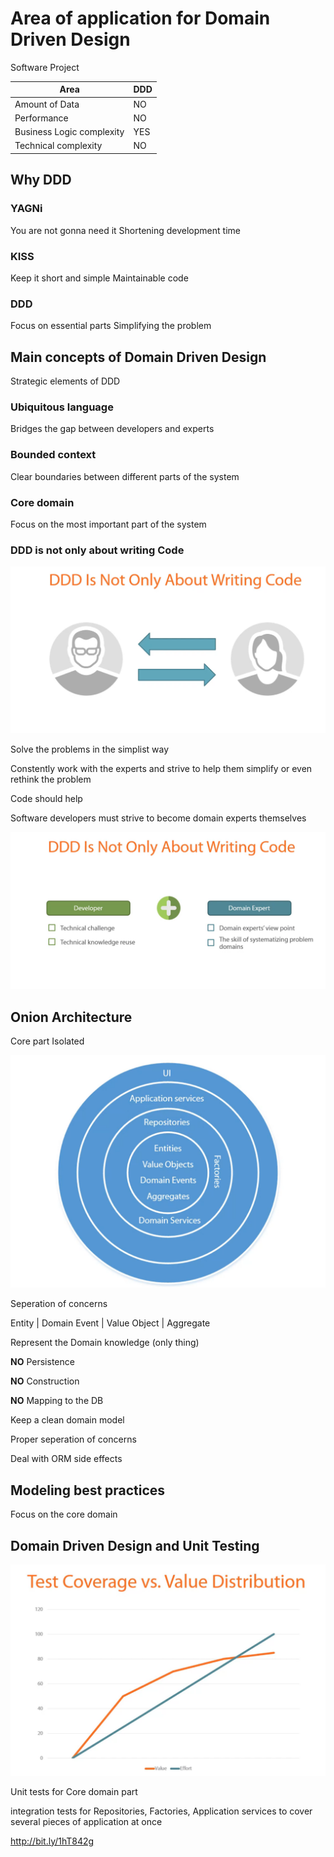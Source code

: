 # Area of application for Domain Driven Design

Software Project

Area | DDD
-- | --
Amount of Data | NO
Performance | NO
Business Logic complexity | YES
Technical complexity | NO

## Why DDD

### YAGNi

You are not gonna need it
Shortening development time

### KISS

Keep it short and simple
Maintainable code

### DDD

Focus on essential parts
Simplifying the problem

## Main concepts of Domain Driven Design

Strategic elements of DDD

### Ubiquitous language

Bridges the gap between developers and experts

### Bounded context

Clear boundaries between different parts of the system

### Core domain

Focus on the most important part of the system

### DDD is not only about writing Code

![DDD is not only about writing Code](./ddd-is-not-only-about-writing-code.png)

Solve the problems in the simplist way

Constently work with the experts and strive to help them simplify or even rethink the problem

Code should help

Software developers must strive to become domain experts themselves

![Become Domain Expert](become-domain-expert.png)

## Onion Architecture

Core part Isolated

![Onion Architecture](onion-architecture.png)

Seperation of concerns

Entity | Domain Event | Value Object | Aggregate

Represent the Domain knowledge (only thing)

**NO** Persistence

**NO** Construction

**NO** Mapping to the DB

Keep a clean domain model

Proper seperation of concerns

Deal with ORM side effects

## Modeling best practices

Focus on the core domain

## Domain Driven Design and Unit Testing

![Test Coverage vs Value distribution](test-coverage-value-distribution.png)

Unit tests for Core domain part

integration tests for Repositories, Factories, Application services to cover several pieces of application at once

<http://bit.ly/1hT842g>
